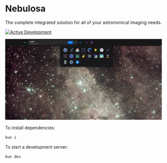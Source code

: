 # Nebulosa

The complete integrated solution for all of your astronomical imaging needs.

[![Active Development](https://img.shields.io/badge/Maintenance%20Level-Actively%20Developed-brightgreen.svg)](https://gist.github.com/cheerfulstoic/d107229326a01ff0f333a1d3476e068d)

![](home.webp)

To install dependencies:

```bash
bun i
```

To start a development server:

```bash
bun dev
```

